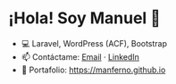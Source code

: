 # ¡Hola! Soy Manuel 👋
- 💻 Laravel, WordPress (ACF), Bootstrap
- 📫 Contáctame: [Email](mailto:manuel.rcb.mc@gmail.com) · [LinkedIn](https://www.linkedin.com/in/manuel-cruces-7943651a5/)
- 🚀 Portafolio: https://manferno.github.io